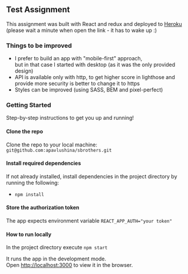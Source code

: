 ## Test Assignment

This assignment was built with React and redux and deployed to [Heroku](http://secure-citadel-62833.herokuapp.com/) <br/>
(please wait a minute when open the link - it has to wake up :)

### Things to be improved

- I prefer to build an app with "mobile-first" approach, <br/>
  but in that case I started with desktop (as it was the only provided design)
- API is available only with http, to get higher score in lighthose and provide more security is better to change it to https
- Styles can be improved (using SASS, BEM and pixel-perfect)

### Getting Started

Step-by-step instructions to get you up and running!

#### Clone the repo

Clone the repo to your local machine: <br/>
`git@github.com:apavlushina/sbrothers.git`

#### Install required dependencies

If not already installed, install dependencies in the project directory by running the following:

- `npm install`

#### Store the authorization token

The app expects environment variable `REACT_APP_AUTH="your token"`

#### How to run locally

In the project directory execute `npm start`

It runs the app in the development mode.<br />
Open [http://localhost:3000](http://localhost:3000) to view it in the browser.
